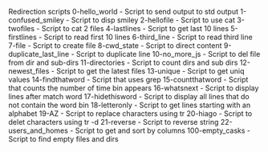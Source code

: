 Redirection scripts
0-hello_world - Script to send output to std output
1-confused_smiley - Script to disp smiley
2-hellofile - Script to use cat
3-twofiles - Script to cat 2 files
4-lastlines - Script to get last 10 lines
5-firstlines - Script to read first 10 lines
6-third_line - Script to read third line
7-file - Script to create file
8-cwd_state - Script to direct content
9-duplicate_last_line - Script to duplicate line
10-no_more_js - Script to del file from dir and sub-dirs
11-directories - Script to count dirs and sub dirs
12-newest_files - Script to get the latest files
13-unique - Script to get uniq values
14-findthatword - Script that uses grep
15-countthatword - Script that counts the number of time bin appears
16-whatsnext - Script to display lines after match word
17-hidethisword - Script to display all lines that do not contain the word bin
18-letteronly - Script to get lines starting with an alphabet
19-AZ - Script to replace characters using tr
20-hiago - Script to delet characters using tr -d
21-reverse - Script to reverse string
22-users_and_homes - Script to get and sort by columns
100-empty_casks - Script to find empty files and dirs